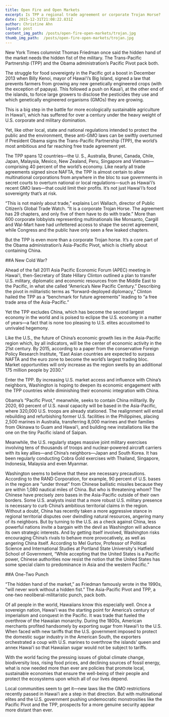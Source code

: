 ```yaml
---
title: Open Fire and Open Markets
excerpt: Is TPP a regional trade agreement or corporate Trojan Horse?
date: 2015-12-31T21:08:22.831Z
author: Christine Ahn
layout: post
content_img_path: /posts/open-fire-open-markets/trojan.jpg
thumb_img_path:  /posts/open-fire-open-markets/trojan.jpg
---
```


New York Times columnist Thomas Friedman once said the hidden hand of the market needs the hidden fist of the military. The Trans-Pacific Partnership (TPP) and the Obama administration’s Pacific Pivot pack both.

The struggle for food sovereignty in the Pacific got a boost in December 2013 when Billy Kenoi, mayor of Hawai‘i’s Big Island, signed a law that prevents farmers from growing any new genetically engineered crops (with the exception of papaya). This followed a push on Kaua‘i, at the other end of the islands, to force large growers to disclose the pesticides they use and which genetically engineered organisms (GMOs) they are growing.

This is a big step in the battle for more ecologically sustainable agriculture in Hawai‘i, which has suffered for over a century under the heavy weight of U.S. corporate and military domination.

Yet, like other local, state and national regulations intended to protect the public and the environment, these anti-GMO laws can be swiftly overturned if President Obama signs the Trans-Pacific Partnership (TPP), the world’s most ambitious and far reaching free trade agreement yet. 

The TPP spans 12 countries—the U. S., Australia, Brunei, Canada, Chile, Japan, Malaysia, Mexico, New Zealand, Peru, Singapore and Vietnam—comprising 40 percent of the world’s economy. Like nearly all trade agreements signed since NAFTA, the TPP is almost certain to allow multinational corporations from anywhere in the bloc to sue governments in secret courts to overturn national or local regulations—such as Hawai‘i’s recent GMO laws—that could limit their profits. It’s not just Hawai‘i’s food sovereignty that’s at risk.

“This is not mainly about trade,” explains Lori Wallach, director of Public Citizen’s Global Trade Watch. “It is a corporate Trojan Horse. The agreement has 29 chapters, and only five of them have to do with trade.” More than 600 corporate lobbyists representing multinationals like Monsanto, Cargill and Wal-Mart have had unfettered access to shape the secret agreement, while Congress and the public have only seen a few leaked chapters.

But the TPP is even more than a corporate Trojan horse. It’s a core part of the Obama administration’s Asia-Pacific Pivot, which is chiefly about containing China.

##A New Cold War?

Ahead of the fall 2011 Asia Pacific Economic Forum (APEC) meeting in Hawai‘i, then-Secretary of State Hillary Clinton outlined a plan to transfer U.S. military, diplomatic and economic resources from the Middle East to the Pacific, in what she called “America’s New Pacific Century.” Describing the pivot in militaristic terms as “forward-deployed diplomacy,” Clinton hailed the TPP as a “benchmark for future agreements” leading to “a free trade area of the Asia-Pacific.”

Yet the TPP excludes China, which has become the second largest economy in the world and is poised to eclipse the U.S. economy in a matter of years—a fact that is none too pleasing to U.S. elites accustomed to unrivaled hegemony.

Like the U.S., the future of China’s economic growth lies in the Asia-Pacific region which, by all indicators, will be the center of economic activity in the 21st century. By 2015, according to a paper from the conservative Foreign Policy Research Institute, “East Asian countries are expected to surpass NAFTA and the euro zone to become the world’s largest trading bloc. Market opportunities will only increase as the region swells by an additional 175 million people by 2030.”

Enter the TPP. By increasing U.S. market access and influence with China’s neighbors, Washington is hoping to deepen its economic engagement with the TPP countries while diminishing their economic integration with China.

Obama’s “Pacific Pivot,” meanwhile, seeks to contain China militarily. By 2020, 60 percent of U.S. naval capacity will be based in the Asia-Pacific, where 320,000 U.S. troops are already stationed. The realignment will entail rebuilding and refurbishing former U.S. facilities in the Philippines, placing 2,500 marines in Australia, transferring 8,000 marines and their families from Okinawa to Guam and Hawai‘i, and building new installations like the one on the tiny Pacific island of Saipan. 

Meanwhile, the U.S. regularly stages massive joint military exercises involving tens of thousands of troops and nuclear-powered aircraft carriers with its key allies—and China’s neighbors—Japan and South Korea. It has been regularly conducting Cobra Gold exercises with Thailand, Singapore, Indonesia, Malaysia and even Myanmar.

Washington seems to believe that these are necessary precautions. According to the RAND Corporation, for example, 90 percent of U.S. bases in the region are “under threat” from Chinese ballistic missiles because they are within 1,080 nautical miles of China. But who is threatening whom? The Chinese have precisely zero bases in the Asia-Pacific outside of their own borders.
Some U.S. analysts insist that a more robust U.S. military presence is necessary to curb China’s ambitious territorial claims in the region. Without a doubt, China has recently taken a more aggressive stance in regional territorial disputes over dwindling natural resources, angering many of its neighbors. But by turning to the U.S. as a check against China, less powerful nations invite a bargain with the devil as Washington will advance its own strategic interests. And by getting itself involved, Washington risks encouraging China’s rivals to behave more provocatively, as well as angering China itself. According to Mel Gurtov, Professor of Political Science and International Studies at Portland State University's  Hatfield School of Government, “While accepting that the United States is a Pacific power, Chinese authorities now resist the notion that the United States has some special claim to predominance in Asia and the western Pacific.”

##A One-Two Punch

“The hidden hand of the market,” as Friedman famously wrote in the 1990s, “will never work without a hidden fist.” The Asia-Pacific Pivot and TPP, a one-two neoliberal-militaristic punch, pack both.

Of all people in the world, Hawaiians know this especially well. Once a sovereign nation, Hawai‘i was the starting point for America’s century of imperialism and conquest in the Pacific. It was trade that fueled the overthrow of the Hawaiian monarchy. During the 1800s, American merchants profited handsomely by exporting sugar from Hawai‘i to the U.S. When faced with new tariffs that the U.S. government imposed to protect the domestic sugar industry in the American South, the exporters orchestrated a coup with U.S. marines to overthrow the islands’ queen and annex Hawai‘i so that Hawaiian sugar would not be subject to tariffs.

With the world facing the pressing issues of global climate change, biodiversity loss, rising food prices, and declining sources of fossil energy, what is now needed more than ever are policies that promote local, sustainable economies that ensure the well-being of their people and protect the ecosystems upon which all of our lives depend.

Local communities seem to get it—new laws like the GMO restrictions recently passed in Hawai‘i are a step in that direction. But with multinational elites and the U.S. government pushing undemocratic monstrosities like the Pacific Pivot and the TPP, prospects for a more genuine security appear more distant than ever.